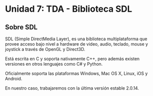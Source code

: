 # Unidad 7: TDA - Biblioteca SDL 

## Sobre SDL
SDL (Simple DirectMedia Layer), es una biblioteca multiplataforma que provee acceso bajo nivel a hardware de video, audio, teclado, mouse y joystick a través de OpenGL y Direct3D.

Está escrita en C y soporta nativamente C++, pero además existen versiones en otros lenguajes como C# y Python.

Oficialmente soporta las plataformas Windows, Mac OS X, Linux, iOS y Android.

En nuestro caso, trabajaremos con la última versión estable 2.0.14.
